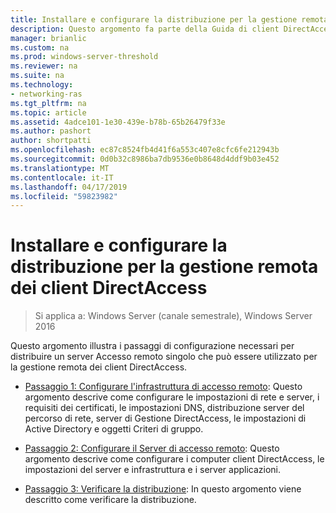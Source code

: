 ```yaml
---
title: Installare e configurare la distribuzione per la gestione remota dei client DirectAccess
description: Questo argomento fa parte della Guida di client DirectAccess di gestire in remoto in Windows Server 2016.
manager: brianlic
ms.custom: na
ms.prod: windows-server-threshold
ms.reviewer: na
ms.suite: na
ms.technology:
- networking-ras
ms.tgt_pltfrm: na
ms.topic: article
ms.assetid: 4adce101-1e30-439e-b78b-65b26479f33e
ms.author: pashort
author: shortpatti
ms.openlocfilehash: ec87c8524fb4d41f6a553c407e8cfc6fe212943b
ms.sourcegitcommit: 0d0b32c8986ba7db9536e0b8648d4ddf9b03e452
ms.translationtype: MT
ms.contentlocale: it-IT
ms.lasthandoff: 04/17/2019
ms.locfileid: "59823982"
---
```

# <a name="install-and-configure-deployment-for-remote-management-of-directaccess-clients"></a>Installare e configurare la distribuzione per la gestione remota dei client DirectAccess

>Si applica a: Windows Server (canale semestrale), Windows Server 2016

Questo argomento illustra i passaggi di configurazione necessari per distribuire un server Accesso remoto singolo che può essere utilizzato per la gestione remota dei client DirectAccess.  
  
-   [Passaggio 1: Configurare l'infrastruttura di accesso remoto](Step-1-Configure-the-Remote-Access-Infrastructure.md): Questo argomento descrive come configurare le impostazioni di rete e server, i requisiti dei certificati, le impostazioni DNS, distribuzione server del percorso di rete, server di Gestione DirectAccess, le impostazioni di Active Directory e oggetti Criteri di gruppo.  
  
-   [Passaggio 2: Configurare il Server di accesso remoto](Step-2-Configure-the-Remote-Access-Server.md): Questo argomento descrive come configurare i computer client DirectAccess, le impostazioni del server e infrastruttura e i server applicazioni.  
  
-   [Passaggio 3: Verificare la distribuzione](Step-3-Verify-the-Deployment_2.md): In questo argomento viene descritto come verificare la distribuzione.  
  



